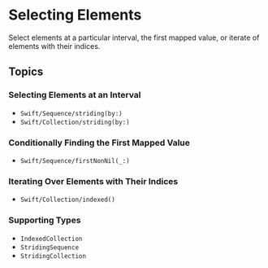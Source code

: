 # Selecting Elements 

Select elements at a particular interval, the first mapped value,
or iterate of elements with their indices.

## Topics

### Selecting Elements at an Interval

- ``Swift/Sequence/striding(by:)``
- ``Swift/Collection/striding(by:)``

### Conditionally Finding the First Mapped Value

- ``Swift/Sequence/firstNonNil(_:)``

### Iterating Over Elements with Their Indices  

- ``Swift/Collection/indexed()``

### Supporting Types

- ``IndexedCollection``
- ``StridingSequence``
- ``StridingCollection``
